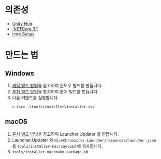 # 의존성

- [Unity Hub]
- [.NETCore 3.1]
- [Inno Setup]

[Unity Hub]: https://unity3d.com/get-unity/download
[.NETCore 3.1]: https://dotnet.microsoft.com/download/dotnet-core/3.1
[Inno Setup]: https://jrsoftware.org/isinfo.php


# 만드는 법

## Windows

1. [게임 빌드 방법](./README.md)을 참고하여 윈도우 빌드를 만듭니다.
2. [론처 빌드 방법](./NineChronicles.Launcher/README.md)을 참고하여 론처 빌드를 만듭니다.
3. 다음 커맨드를 실행합니다.
    ```pwsh
    > iscc .\tools\installer\installer.iss
    ```

## macOS

1. [론처 빌드 방법](./NineChronicles.Launcher/README.md)을 참고하여 Launcher.Updater 를 만듭니다.
2. Launcher.Updater 와 `NineChronicles.Launcher/resources/launcher.json` 를
   `tools/installer-mac/payload` 에 복사합니다.
3. `tools/installer-mac/make-package.sh`
